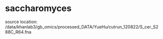 # saccharomyces

source location: /data/khanlab3/gb_omics/processed_DATA/YueHu/cutrun_120822/S_cer_S288C_R64.fna
